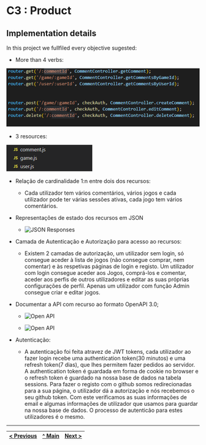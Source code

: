 # C3 : Product

## Implementation details

In this project we fullfiled every objective sugested: 

* More than 4 verbs:

![Verbs](images/image01.png)

* 3 resources:

![Resources](images/image02.png)

* Relação de cardinalidade 1:n entre dois dos recursos:

    * Cada utilizador tem vários comentários, vários jogos e cada utilizador pode ter várias sessões ativas, cada jogo tem vários comentários.


* Representações de estado dos recursos em JSON

    * ![JSON Responses](images/image03.png)

*  Camada de Autenticação e Autorização para acesso ao recursos:

    * Existem 2 camadas de autorização, um utilizador sem login, só consegue aceder à lista de jogos (não consegue comprar, nem comentar) e às respetivas páginas de login e registo. Um utilizador com login consegue aceder aos Jogos, comprá-los e comentar, aceder aos perfis de outros utilizadores e editar as suas próprias configurações de perfil. Apenas um utilizador com função Admin consegue criar e editar jogos.

* Documentar a API com recurso ao formato OpenAPI 3.0;

    * ![Open API](images/image04.png)

    * ![Open API](images/image05.png)


* Autenticação:

    * A autenticação foi feita atravez de JWT tokens, cada utilizador ao fazer login recebe uma authentication token(30 minutos) e uma refresh token(7 dias), que lhes permitem fazer pedidos ao servidor. A authentication token é guardada em forma de cookie no browser e o refresh token é guardado na nossa base de dados na tabela sessions.
    Para fazer o registo com o github somos redirecionadas para a sua página, o utilizador dá a autorização e nós recebemos o seu github token. Com este verificamos as suas informações de email e algumas informações de utilizador que usamos para guardar na nossa base de dados. O processo de autenticão para estes utilizadores é o mesmo.



---
[< Previous](c2.md) | [^ Main](../../../) | [Next >](c4.md)
:--- | :---: | ---: 